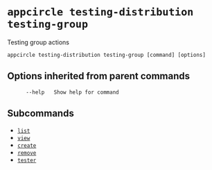 # `appcircle testing-distribution testing-group`

Testing group actions

```plaintext
appcircle testing-distribution testing-group [command] [options]
```

## Options inherited from parent commands

```plaintext
      --help   Show help for command
```

## Subcommands

- [`list`](list.md)
- [`view`](view.md)
- [`create`](create.md)
- [`remove`](remove.md)
- [`tester`](tester/index.md)
